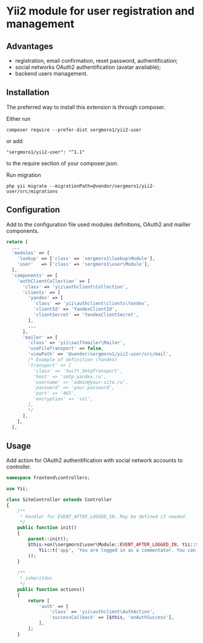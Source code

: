 Yii2 module for user registration and management
================================================

Advantages
----------

* registration, email confirmation, reset password, authentification;
* social networks OAuth2 authentification (avatar available);
* backend users management.

Installation
------------

The preferred way to install this extension is through composer.

Either run

`composer require --prefer-dist sergmoro1/yii2-user`

or add

`"sergmoro1/yii2-user": "^1.1"`

to the require section of your composer.json.

Run migration

`php yii migrate --migrationPath=@vendor/sergmoro1/yii2-user/src/migrations`

Configuration
-------------

Add to the configuration file used modules definitions, OAuth2 and mailler components.

```php
return [
  ...
  'modules' => [
    'lookup' => ['class' => 'sergmoro1\lookup\Module'],
    'user'   => ['class' => 'sergmoro1\user\Module'],
  ],
  'components' => [
    'authClientCollection' => [
      'class' => 'yii\authclient\Collection',
      'clients' => [
        'yandex' => [
          'class' => 'yii\authclient\clients\Yandex',
          'clientId' => 'YandexClientId',
          'clientSecret' => 'YandexClientSecret',
        ],
        ...
      ],
      'mailer' => [
        'class' => 'yii\swiftmailer\Mailer',
        'useFileTransport' => false,
        'viewPath' => '@vendor/sergmoro1/yii2-user/src/mail',
        /* Example of definition (Yandex)
        'transport' => [
          'class' => 'Swift_SmtpTransport',
          'host' => 'smtp.yandex.ru',
          'username' => 'admin@your-site.ru',
          'password' => 'your-password',
          'port' => '465',
          'encryption' => 'ssl',
        ],
        */
      ],
    ],
  ],
```

Usage
-----

Add action for OAuth2 authentification with social network accounts to controller.

```php
namespace frontend\controllers;

use Yii;

class SiteController extends Controller
{
    /**
     * Handler for EVENT_AFTER_LOGGED_IN. May be defined if needed.
     */
    public function init()
    {
        parent::init();
        $this->on(\sergmoro1\user\Module::EVENT_AFTER_LOGGED_IN, Yii::$app->session->setFlash('success', 
            Yii::t('app', 'You are logged in as a commentator. You can leave a comment now.')
        ));
    }
    
    /**
     * inheritdoc
     */
    public function actions()
    {
        return [
            'auth' => [
                'class' => 'yii\authclient\AuthAction',
                'successCallback' => [$this, 'onAuthSuccess'],
            ],
        ];
    }
```


